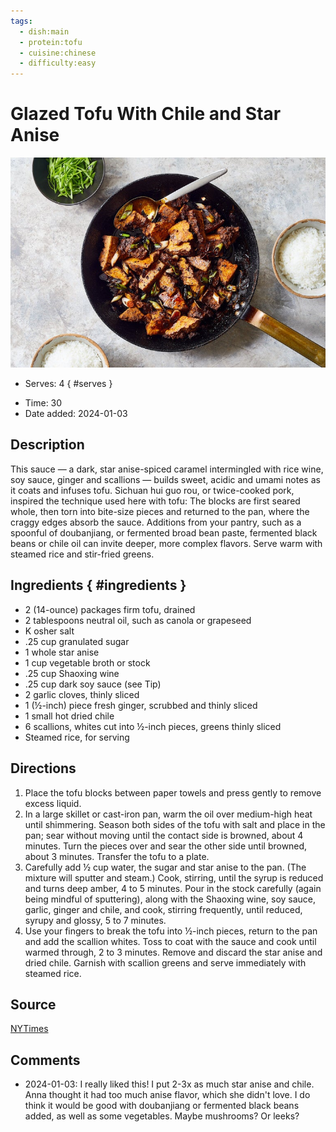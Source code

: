 ```yaml
---
tags:
  - dish:main
  - protein:tofu
  - cuisine:chinese
  - difficulty:easy
---
```

<!-- Tags can have colon, but no space around it -->

# Glazed Tofu With Chile and Star Anise

![Recipe picture](../images/glazed_tofu_chile.jpg)

<!-- Serves has to be a single number, no dashes, but text is allowed after the
number (e.g., 24 cookies) -->
- Serves: 4
{ #serves }
<!-- Time is not parsed, so anything can be input here, and additional
values can be added (e.g., "active time", "cooking time", etc) -->
- Time: 30
- Date added: 2024-01-03

## Description

This sauce — a dark, star anise-spiced caramel intermingled with rice wine, soy sauce, ginger and scallions — builds sweet, acidic and umami notes as it coats and infuses tofu. Sichuan hui guo rou, or twice-cooked pork, inspired the technique used here with tofu: The blocks are first seared whole, then torn into bite-size pieces and returned to the pan, where the craggy edges absorb the sauce. Additions from your pantry, such as a spoonful of doubanjiang, or fermented broad bean paste, fermented black beans or chile oil can invite deeper, more complex flavors. Serve warm with steamed rice and stir-fried greens.

## Ingredients { #ingredients }

<!-- Decimals are allowed, fractions are not. For ranges, use only a single dash
and no spaces between the numbers. -->

- 2 (14-ounce) packages firm tofu, drained
- 2 tablespoons neutral oil, such as canola or grapeseed
- K osher salt
- .25 cup granulated sugar
- 1 whole star anise
- 1 cup vegetable broth or stock
- .25 cup Shaoxing wine
- .25 cup dark soy sauce (see Tip)
- 2 garlic cloves, thinly sliced
- 1 (½-inch) piece fresh ginger, scrubbed and thinly sliced
- 1 small hot dried chile
- 6 scallions, whites cut into ½-inch pieces, greens thinly sliced
- Steamed rice, for serving

## Directions

<!-- If you have a direction that refers to a number of some ingredient, wrap
the number in asterisks and add `{.ingredient-num}` afterwards. For example,
write `Add 2 Tbsp oil to pan` as `Add *2*{.ingredient-num} to pan`. This allows
us to properly change the number when changing the serves value. -->

1. Place the tofu blocks between paper towels and press gently to remove excess liquid.
2. In a large skillet or cast-iron pan, warm the oil over medium-high heat until shimmering. Season both sides of the tofu with salt and place in the pan; sear without moving until the contact side is browned, about 4 minutes. Turn the pieces over and sear the other side until browned, about 3 minutes. Transfer the tofu to a plate.
3. Carefully add ½ cup water, the sugar and star anise to the pan. (The mixture will sputter and steam.) Cook, stirring, until the syrup is reduced and turns deep amber, 4 to 5 minutes. Pour in the stock carefully (again being mindful of sputtering), along with the Shaoxing wine, soy sauce, garlic, ginger and chile, and cook, stirring frequently, until reduced, syrupy and glossy, 5 to 7 minutes.
4. Use your fingers to break the tofu into ½-inch pieces, return to the pan and add the scallion whites. Toss to coat with the sauce and cook until warmed through, 2 to 3 minutes. Remove and discard the star anise and dried chile. Garnish with scallion greens and serve immediately with steamed rice.

## Source

[NYTimes](https://cooking.nytimes.com/recipes/1022167-glazed-tofu-with-chile-and-star-anise)

## Comments

- 2024-01-03: I really liked this! I put 2-3x as much star anise and chile. Anna thought it had too much anise flavor, which she didn't love. I do think it would be good with doubanjiang or fermented black beans added, as well as some vegetables. Maybe mushrooms? Or leeks?
